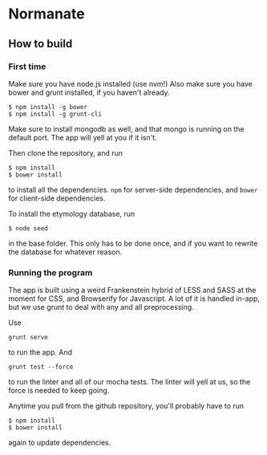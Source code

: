 # Normanate

## How to build

### First time

Make sure you have node.js installed (use nvm!) Also make sure you have bower and grunt installed, if you haven't already.

    $ npm install -g bower
    $ npm install -g grunt-cli

Make sure to install mongodb as well, and that mongo is running on the default port. The app will yell at you if it isn't.

Then clone the repository, and run

    $ npm install
    $ bower install

to install all the dependencies. `npm` for server-side dependencies, and `bower` for client-side dependencies.

To install the etymology database, run

    $ node seed

in the base folder. This only has to be done once, and if you want to rewrite the database for whatever reason.

### Running the program

The app is built using a weird Frankenstein hybrid of LESS and SASS at the moment for CSS, and Browserify for Javascript. A lot of it is handled in-app, but we use grunt to deal with any and all preprocessing.

Use

    grunt serve

to run the app. And

    grunt test --force

to run the linter and all of our mocha tests. The linter will yell at us, so the force is needed to keep going.

Anytime you pull from the github repository, you'll probably have to run
    
    $ npm install
    $ bower install

again to update dependencies.

